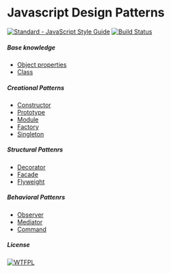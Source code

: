 # Javascript Design Patterns
[![Standard - JavaScript Style Guide](https://img.shields.io/badge/code_style-standard-brightgreen.svg)](http://standardjs.com/) [![Build Status](https://travis-ci.org/leaofelipe/javascript-design-patterns.svg?branch=master)](https://travis-ci.org/leaofelipe/javascript-design-patterns)

##### Base knowledge
- [Object properties](./concepts/defineproperty.js)
- [Class](./concepts/class.js)

##### Creational Patterns
- [Constructor](./creational/constructor.js)
- [Prototype](./creational/prototype.js)
- [Module](./creational/module.js)  
- [Factory](./creational/factory/)  
- [Singleton](./creational/singleton/)  

##### Structural Pattenrs
- [Decorator](./structural/decorator/)  
- [Facade](./structural/facade.js)  
- [Flyweight](./structural/flyweight.js)  

##### Behavioral Pattenrs
- [Observer](./behavioral/observer/)  
- [Mediator](./behavioral/mediator.js)  
- [Command](./behavioral/command.js)  

##### License
[![WTFPL](http://www.wtfpl.net/wp-content/uploads/2012/12/wtfpl-badge-2.png)](http://www.wtfpl.net)
